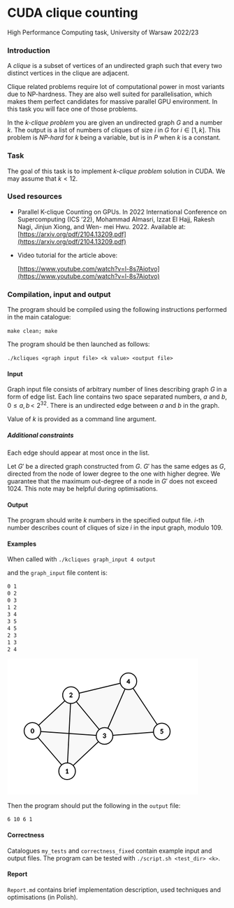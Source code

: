 # CUDA clique counting
High Performance Computing task, University of Warsaw 2022/23

### Introduction

A _clique_ is a subset of vertices of an undirected graph such that every two distinct vertices in the clique are adjacent.

Clique related problems require lot of computational power in most variants due to NP-hardness. They are also well suited for parallelisation, which makes them perfect candidates for massive parallel GPU environment. In this task you will face one of those problems.

In the _k-clique problem_ you are given an undirected graph _G_ and a number _k_. The output is a list of numbers of cliques of size _i_ in _G_ for _i_ ∈ \[1, _k_\]. This problem is _NP-hard_ for _k_ being a variable, but is in _P_ when _k_ is a constant.

### Task

The goal of this task is to implement _k-clique problem_ solution in CUDA. We may assume that _k_ < 12.

### Used resources

*   Parallel K-clique Counting on GPUs. In 2022 International Conference on Supercomputing (ICS ’22), Mohammad Almasri, Izzat El Hajj, Rakesh Nagi, Jinjun Xiong, and Wen- mei Hwu. 2022. Available at: [https://arxiv.org/pdf/2104.13209.pdf](https://arxiv.org/pdf/2104.13209.pdf)

*   Video tutorial for the article above:

    [https://www.youtube.com/watch?v=l-8s7Aiotvo](https://www.youtube.com/watch?v=l-8s7Aiotvo)

### Compilation, input and output

The program should be compiled using the following instructions performed in the main catalogue:

`make clean; make`

The program should be then launched as follows:

`./kcliques <graph input file> <k value> <output file>`

#### Input

Graph input file consists of arbitrary number of lines describing graph _G_ in a form of edge list. Each line contains two space separated numbers, _a_ and _b_, 0 ≤ _a_, _b_ < 2<sup>32</sup>. There is an undirected edge between _a_ and _b_ in the graph.

Value of _k_ is provided as a command line argument.

##### Additional constraints

Each edge should appear at most once in the list.

Let _G_′ be a directed graph constructed from _G_. _G_′ has the same edges as _G_, directed from the node of lower degree to the one with higher degree. We guarantee that the maximum out-degree of a node in _G_′ does not exceed 1024. This note may be helpful during optimisations.

#### Output

The program should write _k_ numbers in the specified output file. _i_\-th number describes count of cliques of size _i_ in the input graph, modulo 109.

#### Examples

When called with `./kcliques graph_input 4 output`

and the `graph_input` file content is:

    0 1
    0 2
    0 3
    1 2
    3 4
    3 5
    4 5
    2 3
    1 3
    2 4

![image](graph.png)

Then the program should put the following in the `output` file:

    6 10 6 1

#### Correctness

Catalogues `my_tests` and `correctness_fixed` contain example input and output files. The program can be tested with `./script.sh <test_dir> <k>`.

#### Report

`Report.md` contains brief implementation description, used techniques and optimisations (in Polish).
